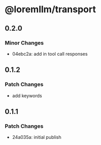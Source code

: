 # @loremllm/transport

## 0.2.0

### Minor Changes

- 04ebc2a: add in tool call responses

## 0.1.2

### Patch Changes

- add keywords

## 0.1.1

### Patch Changes

- 24a035a: initial publish
